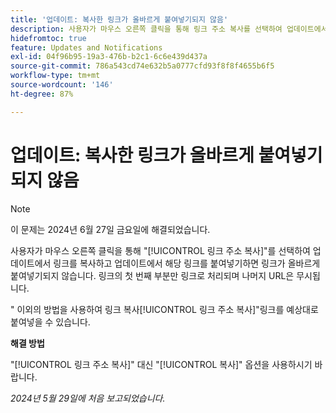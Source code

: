 ```yaml
---
title: '업데이트: 복사한 링크가 올바르게 붙여넣기되지 않음'
description: 사용자가 마우스 오른쪽 클릭을 통해 링크 주소 복사를 선택하여 업데이트에서 링크를 복사하고 업데이트에서 해당 링크를 붙여넣기하면 링크가 올바르게 붙여넣기되지 않습니다. 링크의 첫 번째 부분만 링크로 처리되며 나머지 URL은 무시됩니다.
hidefromtoc: true
feature: Updates and Notifications
exl-id: 04f96b95-19a3-476b-b2c1-6c6e439d437a
source-git-commit: 786a543cd74e632b5a0777cfd93f8f8f4655b6f5
workflow-type: tm+mt
source-wordcount: '146'
ht-degree: 87%

---
```


# 업데이트: 복사한 링크가 올바르게 붙여넣기되지 않음

>[!NOTE]
>
>이 문제는 2024년 6월 27일 금요일에 해결되었습니다.

사용자가 마우스 오른쪽 클릭을 통해 &quot;[!UICONTROL 링크 주소 복사]&quot;를 선택하여 업데이트에서 링크를 복사하고 업데이트에서 해당 링크를 붙여넣기하면 링크가 올바르게 붙여넣기되지 않습니다. 링크의 첫 번째 부분만 링크로 처리되며 나머지 URL은 무시됩니다.

&quot; 이외의 방법을 사용하여 링크 복사[!UICONTROL 링크 주소 복사]&quot;링크를 예상대로 붙여넣을 수 있습니다.

**해결 방법**

&quot;[!UICONTROL 링크 주소 복사]&quot; 대신 &quot;[!UICONTROL 복사]&quot; 옵션을 사용하시기 바랍니다.

_2024년 5월 29일에 처음 보고되었습니다._

